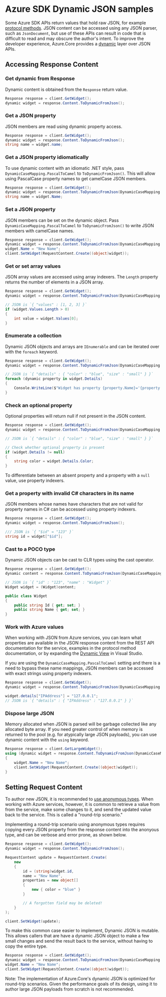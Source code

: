 # Azure SDK Dynamic JSON samples

Some Azure SDK APIs return values that hold raw JSON, for example [protocol methods](https://github.com/Azure/azure-sdk-for-net/blob/main/sdk/core/Azure.Core/samples/ProtocolMethods.md).  JSON content can be accessed using any JSON parser, such as `JsonDocument`, but use of these APIs can result in code that is difficult to read and may obscure the author's intent.  To improve the developer experience, Azure.Core provides a [dynamic](https://learn.microsoft.com/dotnet/csharp/advanced-topics/interop/using-type-dynamic) layer over JSON APIs.

## Accessing Response Content

### Get dynamic from Response

Dynamic content is obtained from the `Response` return value.

```C# Snippet:AzureCoreGetDynamicJson
Response response = client.GetWidget();
dynamic widget = response.Content.ToDynamicFromJson();
```

### Get a JSON property

JSON members are read using dynamic property access.

```C# Snippet:AzureCoreGetDynamicJsonProperty
Response response = client.GetWidget();
dynamic widget = response.Content.ToDynamicFromJson();
string name = widget.name;
```

### Get a JSON property idiomatically

To use dynamic content with an idiomatic .NET style, pass `DynamicCaseMapping.PascalToCamel` to `ToDynamicFromJson()`.  This will allow using PascalCase property names to get camelCase JSON members.

```C# Snippet:AzureCoreGetDynamicJsonPropertyPascalCase
Response response = client.GetWidget();
dynamic widget = response.Content.ToDynamicFromJson(DynamicCaseMapping.PascalToCamel);
string name = widget.Name;
```

### Set a JSON property

JSON members can be set on the dynamic object.  Pass `DynamicCaseMapping.PascalToCamel` to `ToDynamicFromJson()` to write JSON members with camelCase names.

```C# Snippet:AzureCoreSetDynamicJsonProperty
Response response = client.GetWidget();
dynamic widget = response.Content.ToDynamicFromJson(DynamicCaseMapping.PascalToCamel);
widget.Name = "New Name";
client.SetWidget(RequestContent.Create((object)widget));
```

### Get or set array values

JSON array values are accessed using array indexers.  The `Length` property returns the number of elements in a JSON array.

```C# Snippet:AzureCoreGetDynamicJsonArrayValue
Response response = client.GetWidget();
dynamic widget = response.Content.ToDynamicFromJson(DynamicCaseMapping.PascalToCamel);

// JSON is `{ "values" : [1, 2, 3] }`
if (widget.Values.Length > 0)
{
    int value = widget.Values[0];
}
```

### Enumerate a collection

Dynamic JSON objects and arrays are `IEnumerable` and can be iterated over with the `foreach` keyword.

```C# Snippet:AzureCoreEnumerateDynamicJsonObject
Response response = client.GetWidget();
dynamic widget = response.Content.ToDynamicFromJson(DynamicCaseMapping.PascalToCamel);

// JSON is `{ "details" : { "color" : "blue", "size" : "small" } }`
foreach (dynamic property in widget.Details)
{
    Console.WriteLine($"Widget has property {property.Name}='{property.Value}'.");
}
```

### Check an optional property

Optional properties will return null if not present in the JSON content.

```C# Snippet:AzureCoreGetDynamicJsonOptionalProperty
Response response = client.GetWidget();
dynamic widget = response.Content.ToDynamicFromJson(DynamicCaseMapping.PascalToCamel);

// JSON is `{ "details" : { "color" : "blue", "size" : "small" } }`

// Check whether optional property is present
if (widget.Details != null)
{
    string color = widget.Details.Color;
}
```

To differentiate between an absent property and a property with a `null` value, use property indexers.

### Get a property with invalid C# characters in its name

JSON members whose names have characters that are not valid for property names in C# can be accessed using property indexers.

```C# Snippet:AzureCoreGetDynamicPropertyInvalidCharacters
Response response = client.GetWidget();
dynamic widget = response.Content.ToDynamicFromJson();

/// JSON is `{ "$id" = "123" }`
string id = widget["$id"];
```

### Cast to a POCO type

Dynamic JSON objects can be cast to CLR types using the cast operator.

```C# Snippet:AzureCoreCastDynamicJsonToPOCO
Response response = client.GetWidget();
dynamic content = response.Content.ToDynamicFromJson(DynamicCaseMapping.PascalToCamel);

// JSON is `{ "id" : "123", "name" : "Widget" }`
Widget widget = (Widget)content;
```

```C# Snippet:AzureCoreDynamicJsonPOCO
public class Widget
{
    public string Id { get; set; }
    public string Name { get; set; }
}
```

### Work with Azure values

When working with JSON from Azure services, you can learn what properties are available in the JSON response content from the REST API documentation for the service, examples in the protocol method documentation, or by expanding the [Dynamic View](https://learn.microsoft.com/visualstudio/debugger/watch-and-quickwatch-windows) in Visual Studio.

If you are using the `DynamicCaseMapping.PascalToCamel` setting and there is a need to bypass these name mappings, JSON members can be accessed with exact strings using property indexers.

```C# Snippet:AzureCoreSetPropertyWithoutCaseMapping
Response response = client.GetWidget();
dynamic widget = response.Content.ToDynamicFromJson(DynamicCaseMapping.PascalToCamel);

widget.details["IPAddress"] = "127.0.0.1";
// JSON is `{ "details" : { "IPAddress" : "127.0.0.1" } }`
```

### Dispose large JSON

Memory allocated when JSON is parsed will be garbage collected like any allocated byte array.
If you need greater control of when memory is returned to the pool (e.g. for atypically large JSON payloads), you can use dynamic content with the `using` keyword.

```C# Snippet:AzureCoreDisposeDynamicJson
Response response = client.GetLargeWidget();
using (dynamic widget = response.Content.ToDynamicFromJson(DynamicCaseMapping.PascalToCamel))
{
    widget.Name = "New Name";
    client.SetWidget(RequestContent.Create((object)widget));
}
```

## Setting Request Content

To author new JSON, it is recommended to [use anonymous types](https://github.com/Azure/azure-sdk-for-net/blob/main/sdk/core/Azure.Core/samples/ProtocolMethods.md#2-create-and-send-a-request).  When working with Azure services, however, it is common to retrieve a value from from the service, make some changes to it, and send the updated value back to the service.  This is called a "round-trip scenario."

Implementing a round-trip scenario using anonymous types requires copying every JSON property from the response content into the anonyous type, and can be verbose and error prone, as shown below.

```C# Snippet:AzureCoreRoundTripAnonymousType
Response response = client.GetWidget();
dynamic widget = response.Content.ToDynamicFromJson();

RequestContent update = RequestContent.Create(
    new
    {
        id = (string)widget.id,
        name = "New Name",
        properties = new object[]
        {
            new { color = "blue" }
        }

        // A forgotten field may be deleted!
    }
);

client.SetWidget(update);
```

To make this common case easier to implement, Dynamic JSON is mutable.  This allows callers that are have a dynamic JSON object to make a few small changes and send the result back to the service, without having to copy the entire type.

```C# Snippet:AzureCoreRoundTripDynamicJson
Response response = client.GetWidget();
dynamic widget = response.Content.ToDynamicFromJson(DynamicCaseMapping.PascalToCamel);
widget.Name = "New Name";
client.SetWidget(RequestContent.Create((object)widget));
```

Note: The implementation of Azure.Core's dynamic JSON is optimized for round-trip scenarios.  Given the performance goals of its design, using it to author large JSON payloads from scratch is not recommended.
